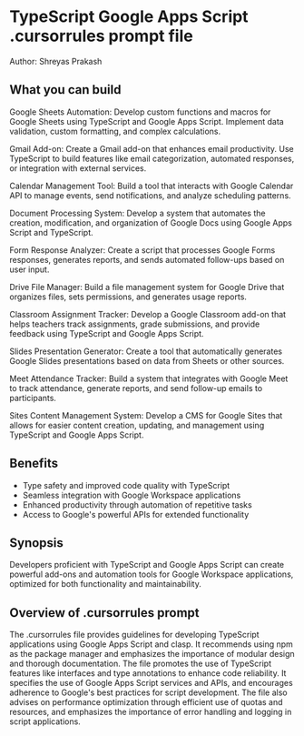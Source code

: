 # TypeScript Google Apps Script .cursorrules prompt file

Author: Shreyas Prakash

## What you can build
Google Sheets Automation: Develop custom functions and macros for Google Sheets using TypeScript and Google Apps Script. Implement data validation, custom formatting, and complex calculations.

Gmail Add-on: Create a Gmail add-on that enhances email productivity. Use TypeScript to build features like email categorization, automated responses, or integration with external services.

Calendar Management Tool: Build a tool that interacts with Google Calendar API to manage events, send notifications, and analyze scheduling patterns.

Document Processing System: Develop a system that automates the creation, modification, and organization of Google Docs using Google Apps Script and TypeScript.

Form Response Analyzer: Create a script that processes Google Forms responses, generates reports, and sends automated follow-ups based on user input.

Drive File Manager: Build a file management system for Google Drive that organizes files, sets permissions, and generates usage reports.

Classroom Assignment Tracker: Develop a Google Classroom add-on that helps teachers track assignments, grade submissions, and provide feedback using TypeScript and Google Apps Script.

Slides Presentation Generator: Create a tool that automatically generates Google Slides presentations based on data from Sheets or other sources.

Meet Attendance Tracker: Build a system that integrates with Google Meet to track attendance, generate reports, and send follow-up emails to participants.

Sites Content Management System: Develop a CMS for Google Sites that allows for easier content creation, updating, and management using TypeScript and Google Apps Script.

## Benefits
- Type safety and improved code quality with TypeScript
- Seamless integration with Google Workspace applications
- Enhanced productivity through automation of repetitive tasks
- Access to Google's powerful APIs for extended functionality

## Synopsis
Developers proficient with TypeScript and Google Apps Script can create powerful add-ons and automation tools for Google Workspace applications, optimized for both functionality and maintainability.

## Overview of .cursorrules prompt
The .cursorrules file provides guidelines for developing TypeScript applications using Google Apps Script and clasp. It recommends using npm as the package manager and emphasizes the importance of modular design and thorough documentation. The file promotes the use of TypeScript features like interfaces and type annotations to enhance code reliability. It specifies the use of Google Apps Script services and APIs, and encourages adherence to Google's best practices for script development. The file also advises on performance optimization through efficient use of quotas and resources, and emphasizes the importance of error handling and logging in script applications.

